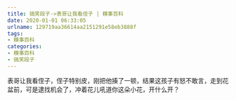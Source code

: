 ```yaml
---
title: 搞笑段子->表哥让我看侄子 | 糗事百科
date: 2020-01-01 06:33:05
urlname: 129719aa36614aa2151291e58eb3888f
tags: 
- 糗事百科
categories:
- 糗事百科
- 搞笑段子
---
```

表哥让我看侄子，侄子特别皮，刚把他揍了一顿，结果这孩子有怒不敢言，走到花盆前，可是逮找机会了，冲着花儿吼道你这朵小花，开什么开？


